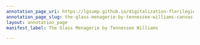```yaml
---
annotation_page_uri: https://lgsump.github.io/digitalization-florilegium/annotations/the-glass-menagerie-by-tennessee-williams-canvas-1-994-636871.json
annotation_page_slug: the-glass-menagerie-by-tennessee-williams-canvas-1-994-636871
layout: annotation_page
manifest_label: The Glass Menagerie by Tennessee Williams

---
```

